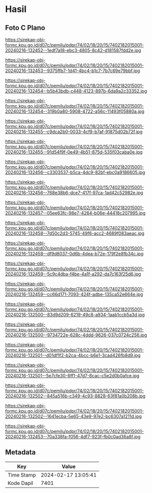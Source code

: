 # Hasil

## Foto C Plano

https://sirekap-obj-formc.kpu.go.id/d07c/pemilu/pdpr/74/02/18/20/15/7402182015001-20240216-132452--1edf7a18-ebc3-4805-8c42-d181587fdd2e.jpg

https://sirekap-obj-formc.kpu.go.id/d07c/pemilu/pdpr/74/02/18/20/15/7402182015001-20240216-132453--9375ffb7-1d41-4bc4-b1c7-7b7c69e79bbf.jpg

https://sirekap-obj-formc.kpu.go.id/d07c/pemilu/pdpr/74/02/18/20/15/7402182015001-20240216-132454--b5b43bdb-c448-4123-897b-6da9a2c33352.jpg

https://sirekap-obj-formc.kpu.go.id/d07c/pemilu/pdpr/74/02/18/20/15/7402182015001-20240216-132454--319b0a80-5908-4722-a56c-11493f05880a.jpg

https://sirekap-obj-formc.kpu.go.id/d07c/pemilu/pdpr/74/02/18/20/15/7402182015001-20240216-132455--c9dca2b0-0033-4cf9-b7af-91875d02b72f.jpg

https://sirekap-obj-formc.kpu.go.id/d07c/pemilu/pdpr/74/02/18/20/15/7402182015001-20240216-132455--91d54f9f-0e49-4b51-875d-535f03caba0e.jpg

https://sirekap-obj-formc.kpu.go.id/d07c/pemilu/pdpr/74/02/18/20/15/7402182015001-20240216-132456--c3303537-b5ca-4dc9-82bf-ebc0a9186605.jpg

https://sirekap-obj-formc.kpu.go.id/d07c/pemilu/pdpr/74/02/18/20/15/7402182015001-20240216-132456--768e38b6-dce7-417f-97ca-1ad42c52982e.jpg

https://sirekap-obj-formc.kpu.go.id/d07c/pemilu/pdpr/74/02/18/20/15/7402182015001-20240216-132457--05ee63fc-98e7-4264-b06e-44418c207995.jpg

https://sirekap-obj-formc.kpu.go.id/d07c/pemilu/pdpr/74/02/18/20/15/7402182015001-20240216-132458--7d50c2d3-5745-49f6-acc2-4689f083aeac.jpg

https://sirekap-obj-formc.kpu.go.id/d07c/pemilu/pdpr/74/02/18/20/15/7402182015001-20240216-132458--df9d8037-0d6b-4dea-b72e-179f2e8fb34c.jpg

https://sirekap-obj-formc.kpu.go.id/d07c/pemilu/pdpr/74/02/18/20/15/7402182015001-20240216-132459--5c9c4dba-f4be-4a1f-a292-da7c163f25d6.jpg

https://sirekap-obj-formc.kpu.go.id/d07c/pemilu/pdpr/74/02/18/20/15/7402182015001-20240216-132459--cc66d171-7093-424f-adbe-135ca52e664e.jpg

https://sirekap-obj-formc.kpu.go.id/d07c/pemilu/pdpr/74/02/18/20/15/7402182015001-20240216-132500--83d9d209-6219-49c8-a934-1aab1ccb5a3d.jpg

https://sirekap-obj-formc.kpu.go.id/d07c/pemilu/pdpr/74/02/18/20/15/7402182015001-20240216-132500--9734722e-628c-4ddd-9626-037c0724c256.jpg

https://sirekap-obj-formc.kpu.go.id/d07c/pemilu/pdpr/74/02/18/20/15/7402182015001-20240216-132501--d01df1f2-b2ca-4bcc-b6e1-3cad426fb8d9.jpg

https://sirekap-obj-formc.kpu.go.id/d07c/pemilu/pdpr/74/02/18/20/15/7402182015001-20240216-132501--5e7cfe30-6ff1-47d7-8cac-c5e2d0b0afce.jpg

https://sirekap-obj-formc.kpu.go.id/d07c/pemilu/pdpr/74/02/18/20/15/7402182015001-20240216-132502--845a516b-c349-4c93-8828-63f81a0b208b.jpg

https://sirekap-obj-formc.kpu.go.id/d07c/pemilu/pdpr/74/02/18/20/15/7402182015001-20240216-132502--1641ecba-5e65-43e9-97e2-bc6307a1211d.jpg

https://sirekap-obj-formc.kpu.go.id/d07c/pemilu/pdpr/74/02/18/20/15/7402182015001-20240216-132453--70a338fa-f056-4df7-923f-fb0c0ad36a8f.jpg


## Metadata

| Key        | Value               |
| ---------- | ------------------- |
| Time Stamp | 2024-02-17 13:05:41 |
| Kode Dapil | 7401                |



